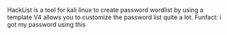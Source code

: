 HackList is a tool for kali linux to create password wordlist by using a template V4 allows you to customize the password list 
quite a lot. Funfact: i got my password using this
